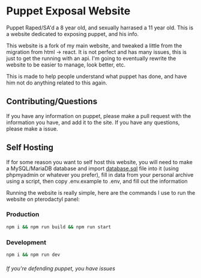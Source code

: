 # Puppet Exposal Website

Puppet Raped/SA'd a 8 year old, and sexually harrased a 11 year old. This is a website dedicated to exposing puppet, and his info.

This website is a fork of my main website, and tweaked a little from the migration from html -> react. It is not perfect and has many issues, this is just to get the running with an api. I'm going to eventually rewrite the website to be easier to manage, look better, etc.

This is made to help people understand what puppet has done, and have him not do anything related to this again.

## Contributing/Questions

If you have any information on puppet, please make a pull request with the information you have, and add it to the site. If you have any questions, please make a issue.

## Self Hosting

If for some reason you want to self host this website, you will need to make a MySQL/MariaDB database and import [database.sql](database.sql) file into it (using phpmyadmin or whatever you prefer), fill in data from your personal archive using a script, then copy .env.example to .env, and fill out the information

Running the website is really simple, here are the commands I use to run the website on pterodactyl panel:

### Production

```bash
npm i && npm run build && npm run start
```

### Development

```bash
npm i && npm run dev
```

###### If you're defending puppet, you have issues
